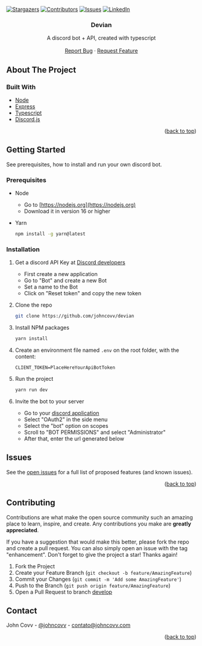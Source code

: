 <div id="top"></div>

[![Stargazers][stars-shield]][stars-url]
[![Contributors][contributors-shield]][contributors-url]
[![Issues][issues-shield]][issues-url]
[![LinkedIn][linkedin-shield]][linkedin-url]

<!-- PROJECT LOGO -->
<div align="center">
  <a href="https://github.com/johncovv/devian">
    <!-- <img src="images/logo.png" alt="Logo" width="80" height="80"> -->
  </a>

<h3 align="center">Devian</h3>

  <p align="center">
	A discord bot + API, created with typescript
    <br />
    <br />
    <a href="https://github.com/johncovv/devian/issues">Report Bug</a>
    ·
    <a href="https://github.com/johncovv/devian/issues">Request Feature</a>
  </p>
</div>

<!-- ABOUT THE PROJECT -->

## About The Project

<!-- [![Product Name Screen Shot][product-screenshot]](https://example.com) -->

### Built With

-   [Node](https://nodejs.org/)
-   [Express](https://expressjs.com/)
-   [Typescript](https://www.typescriptlang.org/)
-   [Discord.js](https://discord.js.org/)

<p align="right">(<a href="#top">back to top</a>)</p>

<!-- GETTING STARTED -->

## Getting Started

See prerequisites, how to install and run your own discord bot.

### Prerequisites

-   Node

    -   Go to [https://nodejs.org](https://nodejs.org)
    -   Download it in version 16 or higher

-   Yarn
    ```sh
    npm install -g yarn@latest
    ```

### Installation

1. Get a discord API Key at [Discord developers](https://discord.com/developers/applications)

    - First create a new application
    - Go to "Bot" and create a new Bot
    - Set a name to the Bot
    - Click on "Reset token" and copy the new token

2. Clone the repo

    ```sh
    git clone https://github.com/johncovv/devian
    ```

3. Install NPM packages

    ```sh
    yarn install
    ```

4. Create an environment file named `.env` on the root folder, with the content:
    ```env
    CLIENT_TOKEN=PlaceHereYourApiBotToken
    ```
5. Run the project
    ```sh
    yarn run dev
    ```
6. Invite the bot to your server
    - Go to your [discord application](https://discord.com/developers/applications)
    - Select "OAuth2" in the side menu
    - Select the "bot" option on scopes
    - Scroll to "BOT PERMISSIONS" and select "Administrator"
    - After that, enter the url generated below

<!-- TODO: create usage documentation -->
<!-- USAGE EXAMPLES -->

<!-- ## Usage

Use this space to show useful examples of how a project can be used. Additional screenshots, code examples and demos work well in this space. You may also link to more resources.

_For more examples, please refer to the [Documentation](https://example.com)_ -->

## Issues

See the [open issues](https://github.com/johncovv/devian/issues) for a full list of proposed features (and known issues).

<p align="right">(<a href="#top">back to top</a>)</p>

<!-- CONTRIBUTING -->

## Contributing

Contributions are what make the open source community such an amazing place to learn, inspire, and create. Any contributions you make are **greatly appreciated**.

If you have a suggestion that would make this better, please fork the repo and create a pull request. You can also simply open an issue with the tag "enhancement".
Don't forget to give the project a star! Thanks again!

1. Fork the Project
2. Create your Feature Branch (`git checkout -b feature/AmazingFeature`)
3. Commit your Changes (`git commit -m 'Add some AmazingFeature'`)
4. Push to the Branch (`git push origin feature/AmazingFeature`)
5. Open a Pull Request to branch [develop](https://github.com/johncovv/devian/tree/develop)

<!-- LICENSE -->

<!-- TODO: create todo file -->
<!-- ## License

Distributed under the MIT License. See `LICENSE.txt` for more information. -->

<!-- CONTACT -->

## Contact

John Covv - [@johncovv](https://twitter.com/johncovv) - contato@johncovv.com

<p align="right">(<a href="#top">back to top</a>)</p>

<!-- MARKDOWN LINKS & IMAGES -->
<!-- https://www.markdownguide.org/basic-syntax/#reference-style-links -->

[contributors-shield]: https://img.shields.io/github/contributors/johncovv/devian.svg?style=for-the-badge
[contributors-url]: https://github.com/johncovv/devian/graphs/contributors
[stars-shield]: https://img.shields.io/github/stars/johncovv/devian.svg?style=for-the-badge
[stars-url]: https://github.com/johncovv/devian/stargazers
[issues-shield]: https://img.shields.io/github/issues/johncovv/devian.svg?style=for-the-badge
[issues-url]: https://github.com/johncovv/devian/issues
[linkedin-shield]: https://img.shields.io/badge/-LinkedIn-black.svg?style=for-the-badge&logo=linkedin&colorB=555
[linkedin-url]: https://linkedin.com/in/johncovv
[product-screenshot]: images/screenshot.png

